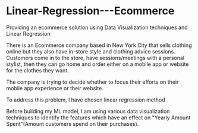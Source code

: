 # Linear-Regression---Ecommerce
Providing an ecommerce solution using Data Visualization techniques and Linear Regression

There is an Ecommerce company based in New York City that sells clothing online but they also have in-store style and clothing advice sessions. Customers come in to the store, have sessions/meetings with a personal stylist, then they can go home and order either on a mobile app or website for the clothes they want.

The company is trying to decide whether to focus their efforts on their mobile app experience or their website. 

To address this problem, I have chosen linear regression method

Before building my ML model, I am using various data visualization techniques to identify the features which have an effect on "Yearly Amount Spent"(Amount customers spend on their purchases).


